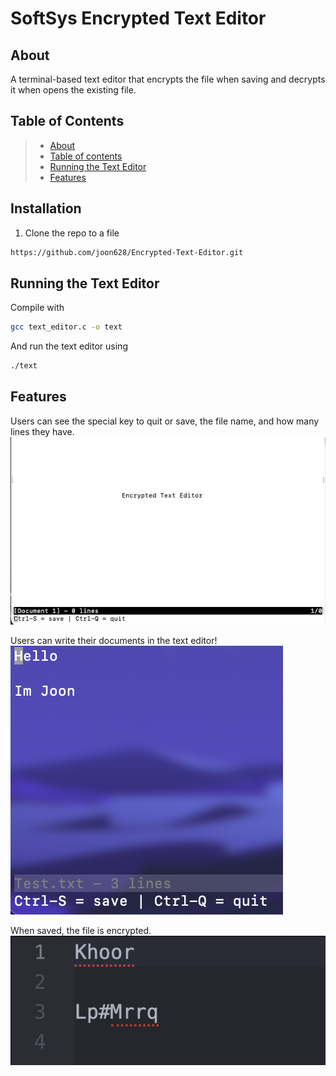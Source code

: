 # SoftSys Encrypted Text Editor

## About
A terminal-based text editor that encrypts the file when saving and decrypts it when opens the existing file.

## Table of Contents
>   * [About](#about)
>   * [Table of contents](#table-of-contents)
>   * [Running the Text Editor](#running-the-text-editor)
>   * [Features](#features)


## Installation

1. Clone the repo to a file
```bash
https://github.com/joon628/Encrypted-Text-Editor.git
```

## Running the Text Editor
Compile with 

```bash
gcc text_editor.c -o text
```
And run the text editor using

```bash
./text
```

## Features
Users can see the special key to quit or save, the file name, and how many lines they have.
![image 1](reports/images/start.png)

Users can write their documents in the text editor!
![image 2](reports/images/write.png)

When saved, the file is encrypted.
![image 3](reports/images/encrypted.png)
